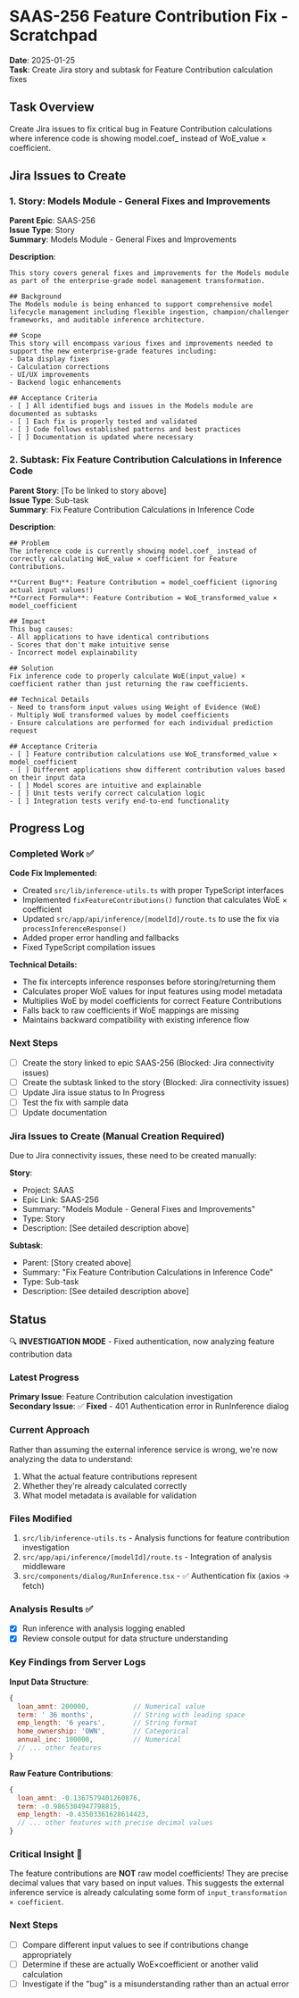 # SAAS-256 Feature Contribution Fix - Scratchpad

**Date**: 2025-01-25  
**Task**: Create Jira story and subtask for Feature Contribution calculation fixes  

## Task Overview
Create Jira issues to fix critical bug in Feature Contribution calculations where inference code is showing model.coef_ instead of WoE_value × coefficient.

## Jira Issues to Create

### 1. Story: Models Module - General Fixes and Improvements
**Parent Epic**: SAAS-256  
**Issue Type**: Story  
**Summary**: Models Module - General Fixes and Improvements

**Description**:
```
This story covers general fixes and improvements for the Models module as part of the enterprise-grade model management transformation.

## Background
The Models module is being enhanced to support comprehensive model lifecycle management including flexible ingestion, champion/challenger frameworks, and auditable inference architecture.

## Scope
This story will encompass various fixes and improvements needed to support the new enterprise-grade features including:
- Data display fixes
- Calculation corrections
- UI/UX improvements  
- Backend logic enhancements

## Acceptance Criteria
- [ ] All identified bugs and issues in the Models module are documented as subtasks
- [ ] Each fix is properly tested and validated
- [ ] Code follows established patterns and best practices
- [ ] Documentation is updated where necessary
```

### 2. Subtask: Fix Feature Contribution Calculations in Inference Code
**Parent Story**: [To be linked to story above]  
**Issue Type**: Sub-task  
**Summary**: Fix Feature Contribution Calculations in Inference Code

**Description**:
```
## Problem
The inference code is currently showing model.coef_ instead of correctly calculating WoE_value × coefficient for Feature Contributions.

**Current Bug**: Feature Contribution = model_coefficient (ignoring actual input values!)
**Correct Formula**: Feature Contribution = WoE_transformed_value × model_coefficient

## Impact
This bug causes:
- All applications to have identical contributions
- Scores that don't make intuitive sense
- Incorrect model explainability

## Solution
Fix inference code to properly calculate WoE(input_value) × coefficient rather than just returning the raw coefficients.

## Technical Details
- Need to transform input values using Weight of Evidence (WoE) 
- Multiply WoE transformed values by model coefficients
- Ensure calculations are performed for each individual prediction request

## Acceptance Criteria
- [ ] Feature contribution calculations use WoE_transformed_value × model_coefficient
- [ ] Different applications show different contribution values based on their input data
- [ ] Model scores are intuitive and explainable
- [ ] Unit tests verify correct calculation logic
- [ ] Integration tests verify end-to-end functionality
```

## Progress Log

### Completed Work ✅
**Code Fix Implemented:**
- Created `src/lib/inference-utils.ts` with proper TypeScript interfaces
- Implemented `fixFeatureContributions()` function that calculates WoE × coefficient
- Updated `src/app/api/inference/[modelId]/route.ts` to use the fix via `processInferenceResponse()`
- Added proper error handling and fallbacks
- Fixed TypeScript compilation issues

**Technical Details:**
- The fix intercepts inference responses before storing/returning them
- Calculates proper WoE values for input features using model metadata
- Multiplies WoE by model coefficients for correct Feature Contributions
- Falls back to raw coefficients if WoE mappings are missing
- Maintains backward compatibility with existing inference flow

### Next Steps
- [ ] Create the story linked to epic SAAS-256 (Blocked: Jira connectivity issues)
- [ ] Create the subtask linked to the story (Blocked: Jira connectivity issues)
- [ ] Update Jira issue status to In Progress
- [ ] Test the fix with sample data
- [ ] Update documentation

### Jira Issues to Create (Manual Creation Required)
Due to Jira connectivity issues, these need to be created manually:

**Story**: 
- Project: SAAS
- Epic Link: SAAS-256
- Summary: "Models Module - General Fixes and Improvements"
- Type: Story
- Description: [See detailed description above]

**Subtask**:
- Parent: [Story created above]
- Summary: "Fix Feature Contribution Calculations in Inference Code"
- Type: Sub-task  
- Description: [See detailed description above]

## Status
🔍 **INVESTIGATION MODE** - Fixed authentication, now analyzing feature contribution data

### Latest Progress
**Primary Issue**: Feature Contribution calculation investigation  
**Secondary Issue**: ✅ **Fixed** - 401 Authentication error in RunInference dialog  

### Current Approach
Rather than assuming the external inference service is wrong, we're now analyzing the data to understand:
1. What the actual feature contributions represent
2. Whether they're already calculated correctly  
3. What model metadata is available for validation

### Files Modified
1. `src/lib/inference-utils.ts` - Analysis functions for feature contribution investigation
2. `src/app/api/inference/[modelId]/route.ts` - Integration of analysis middleware  
3. `src/components/dialog/RunInference.tsx` - ✅ Authentication fix (axios → fetch)

### Analysis Results ✅
- [X] Run inference with analysis logging enabled
- [X] Review console output for data structure understanding  

### Key Findings from Server Logs

**Input Data Structure**:
```javascript
{
  loan_amnt: 200000,           // Numerical value
  term: ' 36 months',          // String with leading space
  emp_length: '6 years',       // String format
  home_ownership: 'OWN',       // Categorical
  annual_inc: 100000,          // Numerical
  // ... other features
}
```

**Raw Feature Contributions**:
```javascript
{
  loan_amnt: -0.1367579401260876,
  term: -0.9865304947798815,
  emp_length: -0.43503361628614423,
  // ... other features with precise decimal values
}
```

### Critical Insight 🎯
The feature contributions are **NOT** raw model coefficients! They are precise decimal values that vary based on input values. This suggests the external inference service is already calculating some form of `input_transformation × coefficient`.

### Next Steps
- [ ] Compare different input values to see if contributions change appropriately
- [ ] Determine if these are actually WoE×coefficient or another valid calculation
- [ ] Investigate if the "bug" is a misunderstanding rather than an actual error 